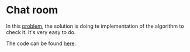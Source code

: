# Chat room

In this [problem](https://codeforces.com/problemset/problem/58/A), the solution is doing te implementation of the algorithm to check it.
It's very easy to do.

The code can be found [here](./solution.cpp).

